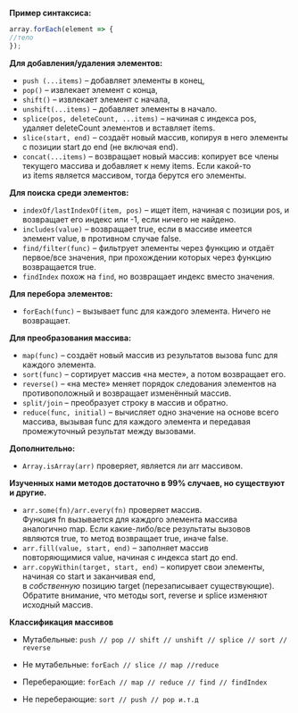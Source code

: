 **Пример синтаксиса:**
```js
array.forEach(element => {
//тело
});
```

**Для добавления/удаления элементов:**
-   `push (...items)` – добавляет элементы в конец,
-   `pop()` – извлекает элемент с конца,
-   `shift()` – извлекает элемент с начала,
-   `unshift(...items)` – добавляет элементы в начало.
-   `splice(pos, deleteCount, ...items)` – начиная с индекса pos, удаляет deleteCount элементов и вставляет items.
-   `slice(start, end)` – создаёт новый массив, копируя в него элементы с позиции start до end (не включая end).
-   `concat(...items)` – возвращает новый массив: копирует все члены текущего массива и добавляет к нему items. Если какой-то из items является массивом, тогда берутся его элементы.

**Для поиска среди элементов:**
-   `indexOf/lastIndexOf(item, pos)` – ищет item, начиная с позиции pos, и возвращает его индекс или -1, если ничего не найдено.
-   `includes(value)` – возвращает true, если в массиве имеется элемент value, в противном случае false.
-  `find/filter(func)` – фильтрует элементы через функцию и отдаёт первое/все значения, при прохождении которых через функцию возвращается true.
-  `findIndex` похож на `find`, но возвращает индекс вместо значения.

**Для перебора элементов:**
-   `forEach(func)` – вызывает func для каждого элемента. Ничего не возвращает.

**Для преобразования массива:**
-   `map(func)` – создаёт новый массив из результатов вызова func для каждого элемента.
-   `sort(func)` – сортирует массив «на месте», а потом возвращает его.
-   `reverse()` – «на месте» меняет порядок следования элементов на противоположный и возвращает изменённый массив.
-   `split/join` – преобразует строку в массив и обратно.
-   `reduce(func, initial)` – вычисляет одно значение на основе всего массива, вызывая func для каждого элемента и передавая промежуточный результат между вызовами.

**Дополнительно:**
-   `Array.isArray(arr)` проверяет, является ли arr массивом.

**Изученных нами методов достаточно в 99% случаев, но существуют и другие.**
-   `arr.some(fn)/arr.every(fn)` проверяет массив.
Функция fn вызывается для каждого элемента массива аналогично map. Если какие-либо/все результаты вызовов являются true, то метод возвращает true, иначе false.
-   `arr.fill(value, start, end)` – заполняет массив повторяющимися value, начиная с индекса start до end.
-   `arr.copyWithin(target, start, end)` – копирует свои элементы, начиная со start и заканчивая end, в _собственную_ позицию target (перезаписывает существующие).
Обратите внимание, что методы sort, reverse и splice изменяют исходный массив.

**Классификация массивов**
- Мутабельные:  `push // pop // shift // unshift // splice // sort // reverse`
- Не мутабельные: `forEach // slice // map //reduce`

- Переберающие:  `forEach // map // reduce // find // findIndex`
- Не переберающие:  `sort // push // pop и.т.д`